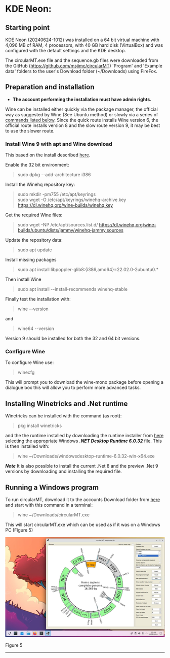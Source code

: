 # KDE Neon:

## Starting point

KDE Neon (20240624-1012) was installed on a 64 bit virtual machine with 4,096 MB of RAM, 4 processors, with 40 GB hard disk (VirtualBox)  and was configured with the default settings and the KDE desktop. 

The circularMT.exe file and the sequence.gb files were downloaded from the GitHub (https://github.com/msjimc/circularMT) 'Program' and 'Example data' folders to the user's Download folder (~/Downloads) using FireFox.

## Preparation and installation

* **The account performing the installation must have admin rights.**

Wine can be installed either quickly via the package manager, the official way as suggested by Wine (See Ubuntu method) or slowly via a series of [commands listed below](#install-wine-9). Since the quick route installs Wine version 6, the official route installs version 8 and the slow route version 9, it may be best to use the slower route.

### Install Wine 9 with apt and Wine download

This based on the install described [here](https://wine.htmlvalidator.com/install-wine-on-kdeneon-base22.04.html).

Enable the 32 bit environment:  

> sudo dpkg --add-architecture i386

Install the Winehq repository key:  

> sudo mkdir -pm755 /etc/apt/keyrings  
> sudo wget -O /etc/apt/keyrings/winehq-archive.key https://dl.winehq.org/wine-builds/winehq.key

Get the required Wine files:

> sudo wget -NP /etc/apt/sources.list.d/ https://dl.winehq.org/wine-builds/ubuntu/dists/jammy/winehq-jammy.sources

Update the repository data:

> sudo apt update

Install missing packages

> sudo apt install libpoppler-glib8:{i386,amd64}=22.02.0-2ubuntu0.*

Then install Wine 

> sudo apt install --install-recommends winehq-stable 

Finally test the installation with:  

> wine --version

and 

> wine64 --version

Version 9 should be installed for both the 32 and 64 bit versions.

### Configure Wine

To configure Wine use:

> winecfg

This will prompt you to download the wine-mono package before opening a dialogue box this will allow you to perform more advanced tasks.

## Installing Winetricks and .Net runtime

Winetricks can be installed with the command (as root):

>  pkg install winetricks

and the the runtime installed by downloading the runtime installer from [here](https://dotnet.microsoft.com/en-us/download/dotnet/6.0) selecting the appropriate Windows ***.NET Desktop Runtime 6.0.32*** file. This is then installed with:

> wine ~/Downloads/windowsdesktop-runtime-6.0.32-win-x64.exe

***Note*** It is also possible to install the current .Net 8 and the preview .Net 9 versions by downloading and installing the required file.

## Running a Windows program

To run circularMT, download it to the accounts Download folder from [here](https://github.com/msjimc/circularMT/Program) and start with this command in a terminal:

> wine ~/Downloads/circularMT.exe

This will start circularMT.exe which can be used as if it was on a Windows PC (Figure 5)

![Figure 5](images/kde-neon_figure1.jpg)

Figure 5

<hr />
